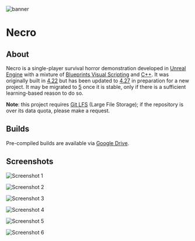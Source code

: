 ![banner](https://github.com/Jack-C-Lloyd/Necro/Images/Banner.png)

# Necro

## About

Necro is a single-player survival horror demonstration developed in [Unreal Engine](https://www.unrealengine.com) with a mixture of [Blueprints Visual Scripting](https://docs.unrealengine.com/4.27/en-US/ProgrammingAndScripting/Blueprints/) and [C++](https://docs.unrealengine.com/4.27/en-US/ProgrammingAndScripting/ProgrammingWithCPP/). It was originally built in [4.22](https://www.unrealengine.com/en-US/release-notes/unreal-engine-4-22-released) but has been updated to [4.27](https://www.unrealengine.com/en-US/release-notes/unreal-engine-4-27-released) in preparation for a new project. It may be migrated to [5](https://www.unrealengine.com/en-US/unreal-engine-5) once it is stable, only if there is a sufficient learning-based reason to do so.

**Note**: this project requires [Git LFS](https://git-lfs.github.com) (Large File Storage); if the repository is over its data quota, please make a request.

## Builds

Pre-compiled builds are available via [Google Drive](https://drive.google.com/drive/folders/1vRI9i5o5dyCwL4m2Ysaa209SYg2_y5Ot?usp=sharing).

## Screenshots

![Screenshot 1](https://github.com/Jack-C-Lloyd/Necro/Images/Screenshot_1.png)

![Screenshot 2](https://github.com/Jack-C-Lloyd/Necro/Images/Screenshot_2.png)

![Screenshot 3](https://github.com/Jack-C-Lloyd/Necro/Images/Screenshot_3.png)

![Screenshot 4](https://github.com/Jack-C-Lloyd/Necro/Images/Screenshot_4.png)

![Screenshot 5](https://github.com/Jack-C-Lloyd/Necro/Images/Screenshot_5.png)

![Screenshot 6](https://github.com/Jack-C-Lloyd/Necro/Images/Screenshot_6.png)